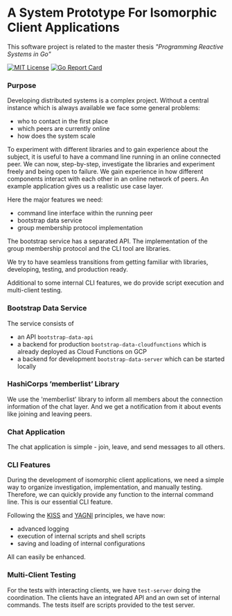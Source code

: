 # A System Prototype For Isomorphic Client Applications


This software project is related to the master thesis _"Programming Reactive Systems in Go"_

[![MIT License](https://img.shields.io/github/license/mashape/apistatus.svg?maxAge=2592000)](https://github.com/stefanhans/golang-contexting/blob/master/LICENSE)
[![Go Report Card](https://goreportcard.com/badge/github.com/stefanhans/programming-reactive-systems-in-go)](https://goreportcard.com/report/github.com/stefanhans/programming-reactive-systems-in-go)



### Purpose

Developing distributed systems is a complex project. 
Without a central instance which is always available we face some general problems:

- who to contact in the first place
- which peers are currently online
- how does the system scale

To experiment with different libraries and to gain experience about the subject, it is useful to have a command line
running in an online connected peer. 
We can now, step-by-step, investigate the libraries and experiment freely and being open to failure. 
We gain experience in how different components interact with each other in an online network of peers.
An example application gives us a realistic use case layer.

Here the major features we need:

- command line interface within the running peer
- bootstrap data service
- group membership protocol implementation

The bootstrap service has a separated API. The implementation of the group membership protocol and the CLI tool are libraries.

We try to have seamless transitions from getting familiar with libraries, developing, testing, and production ready. 

Additional to some internal CLI features, we do provide script execution and multi-client testing.


### Bootstrap Data Service

The service consists of 

- an API `bootstrap-data-api`
- a backend for production `bootstrap-data-cloudfunctions` which is already deployed as Cloud Functions on GCP
- a backend for development `bootstrap-data-server` which can be started locally


### HashiCorps ’memberlist’ Library

We use the 'memberlist' library to inform all members about the connection information of the chat layer.
And we get a notification from it about events like joining and leaving peers.


### Chat Application

The chat application is simple - join, leave, and send messages to all others.


### CLI Features

During the development of isomorphic client applications, we need a simple way to organize investigation, implementation, and manually testing.
Therefore, we can quickly provide any function to the internal command line. This is our essential CLI feature. 

Following the [KISS](https://en.wikipedia.org/wiki/KISS_principle) and [YAGNI](https://en.wikipedia.org/wiki/You_aren%27t_gonna_need_it) 
principles, we have now:

- advanced logging 
- execution of internal scripts and shell scripts
- saving and loading of internal configurations

All can easily be enhanced.


### Multi-Client Testing

For the tests with interacting clients, we have `test-server` doing the coordination.
The clients have an integrated API and an own set of internal commands.
The tests itself are scripts provided to the test server.



